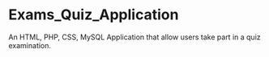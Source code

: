 # Exams_Quiz_Application
An HTML, PHP, CSS, MySQL Application that allow users take part in a quiz examination.
